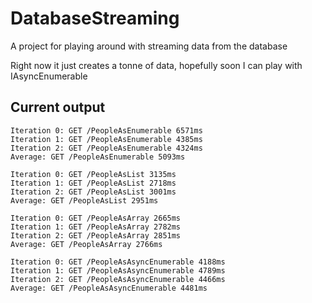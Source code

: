 # DatabaseStreaming
A project for playing around with streaming data from the database

Right now it just creates a tonne of data, hopefully soon I can play with IAsyncEnumerable

## Current output
```
Iteration 0: GET /PeopleAsEnumerable 6571ms
Iteration 1: GET /PeopleAsEnumerable 4385ms
Iteration 2: GET /PeopleAsEnumerable 4324ms
Average: GET /PeopleAsEnumerable 5093ms

Iteration 0: GET /PeopleAsList 3135ms
Iteration 1: GET /PeopleAsList 2718ms
Iteration 2: GET /PeopleAsList 3001ms
Average: GET /PeopleAsList 2951ms

Iteration 0: GET /PeopleAsArray 2665ms
Iteration 1: GET /PeopleAsArray 2782ms
Iteration 2: GET /PeopleAsArray 2851ms
Average: GET /PeopleAsArray 2766ms

Iteration 0: GET /PeopleAsAsyncEnumerable 4188ms
Iteration 1: GET /PeopleAsAsyncEnumerable 4789ms
Iteration 2: GET /PeopleAsAsyncEnumerable 4466ms
Average: GET /PeopleAsAsyncEnumerable 4481ms
```
